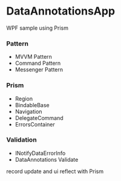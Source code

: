 # DataAnnotationsApp
WPF sample using Prism

### Pattern
- MVVM Pattern
- Command Pattern
- Messenger Pattern
### Prism
- Region
- BindableBase
- Navigation
- DelegateCommand
- ErrorsContainer
### Validation
- INotifyDataErrorInfo
- DataAnnotations Validate

record update and ui reflect with Prism
